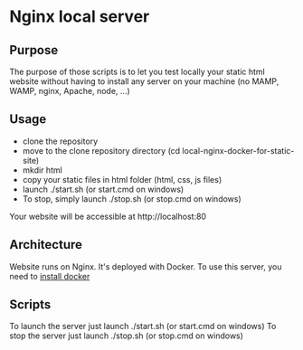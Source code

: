 # Nginx local server

## Purpose
The purpose of those scripts is to let you test locally your static html website without having to install any server on your machine (no MAMP, WAMP, nginx, Apache, node, ...)

## Usage
* clone the repository
* move to the clone repository directory (cd local-nginx-docker-for-static-site)
* mkdir html
* copy your static files in html folder (html, css, js files)
* launch ./start.sh (or start.cmd on windows)
* To stop, simply launch ./stop.sh (or stop.cmd on windows)
  
Your website will be accessible at http://localhost:80

## Architecture
Website runs on Nginx.
It's deployed with Docker.
To use this server, you need to [install docker](https://docs.docker.com/install/)

## Scripts
To launch the server just launch ./start.sh (or start.cmd on windows)
To stop the server just launch ./stop.sh (or stop.cmd on windows)
